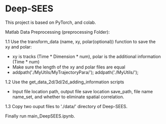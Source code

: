 # Deep-SEES
This project is based on PyTorch, and colab.

Matlab Data Preprocessing (preprocessing Folder):

1.1 Use the transform_data (name, xy, polar(optional)) function to save the xy and polar:
- xy is tracks (Time * Dimension * num), polar is the additional information (Time * num)
- Make sure the length of the xy and polar files are equal
- addpath('./MyUtils/MyTrajectoryPara/'); addpath('./MyUtils/'); 

1.2 Use the get_data_2d/3d/2d_adding_information scripts
- Input file location path, output file save location save_path, file name name_set, and whether to eliminate spatial correlation.

1.3 Copy two ouput files to './data/' directory of Deep-SEES.

Finally run main_DeepSEES.ipynb.
